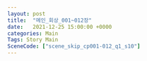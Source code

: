 ```yaml
---
layout: post
title:  "메인_회상_001~012장"
date:   2021-12-25 15:00:00 +0000
categories: Main
Tags: Story Main
SceneCode: ["scene_skip_cp001-012_q1_s10"]
---
```

